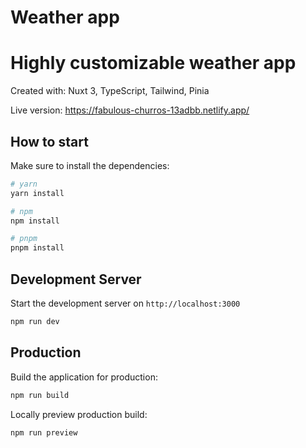 # Weather app
# Highly customizable weather app

Created with: Nuxt 3, TypeScript, Tailwind, Pinia

Live version: https://fabulous-churros-13adbb.netlify.app/


## How to start

Make sure to install the dependencies:

```bash
# yarn
yarn install

# npm
npm install

# pnpm
pnpm install
```

## Development Server

Start the development server on `http://localhost:3000`

```bash
npm run dev
```

## Production

Build the application for production:

```bash
npm run build
```

Locally preview production build:

```bash
npm run preview
```

